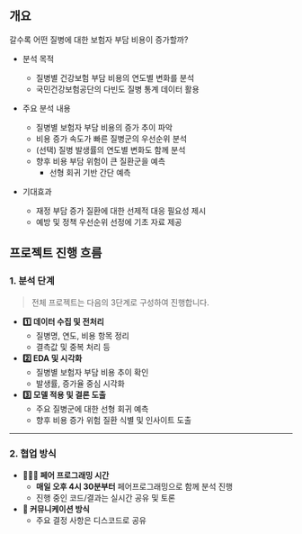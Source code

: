 ## 개요

<aside>
갈수록 어떤 질병에 대한 보험자 부담 비용이 증가할까?
</aside>

- 분석 목적
    - 질병별 건강보험 부담 비용의 연도별 변화를 분석
    - 국민건강보험공단의 다빈도 질병 통계 데이터 활용
    
- 주요 분석 내용
    - 질병별 보험자 부담 비용의 증가 추이 파악
    - 비용 증가 속도가 빠른 질병군의 우선순위 분석
    - (선택) 질병 발생률의 연도별 변화도 함께 분석
    - 향후 비용 부담 위험이 큰 질환군을 예측
        - 선형 회귀 기반 간단 예측
        
- 기대효과
    - 재정 부담 증가 질환에 대한 선제적 대응 필요성 제시
    - 예방 및 정책 우선순위 선정에 기초 자료 제공

## 프로젝트 진행 흐름

### 1. 분석 단계

> 전체 프로젝트는 다음의 3단계로 구성하여 진행합니다.
> 
- **1️⃣ 데이터 수집 및 전처리**
    - 질병명, 연도, 비용 항목 정리
    - 결측값 및 중복 처리 등
- **2️⃣ EDA 및 시각화**
    - 질병별 보험자 부담 비용 추이 확인
    - 발생률, 증가율 중심 시각화
- **3️⃣ 모델 적용 및 결론 도출**
    - 주요 질병군에 대한 선형 회귀 예측
    - 향후 비용 증가 위험 질환 식별 및 인사이트 도출

---

### 2. 협업 방식

- **🧑‍🤝‍🧑 페어 프로그래밍 시간**
    - **매일 오후 4시 30분부터** 페어프로그래밍으로 함께 분석 진행
    - 진행 중인 코드/결과는 실시간 공유 및 토론
- **💬 커뮤니케이션 방식**
    - 주요 결정 사항은 디스코드로 공유
